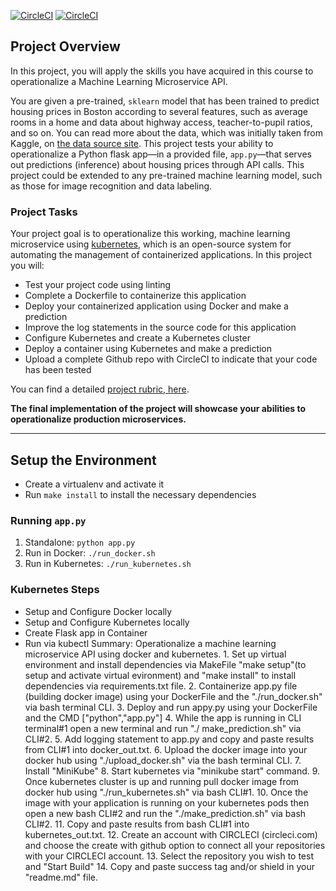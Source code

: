 [![CircleCI](https://circleci.com/gh/darylmcneil/testkube.svg?style=svg)](https://circleci.com/gh/darylmcneil/testkube)
[![CircleCI](https://circleci.com/gh/darylmcneil/testkube.svg?style=shield)](https://circleci.com/gh/darylmcneil/testkube)

## Project Overview

In this project, you will apply the skills you have acquired in this course to operationalize a Machine Learning Microservice API. 

You are given a pre-trained, `sklearn` model that has been trained to predict housing prices in Boston according to several features, such as average rooms in a home and data about highway access, teacher-to-pupil ratios, and so on. You can read more about the data, which was initially taken from Kaggle, on [the data source site](https://www.kaggle.com/c/boston-housing). This project tests your ability to operationalize a Python flask app—in a provided file, `app.py`—that serves out predictions (inference) about housing prices through API calls. This project could be extended to any pre-trained machine learning model, such as those for image recognition and data labeling.

### Project Tasks

Your project goal is to operationalize this working, machine learning microservice using [kubernetes](https://kubernetes.io/), which is an open-source system for automating the management of containerized applications. In this project you will:
* Test your project code using linting
* Complete a Dockerfile to containerize this application
* Deploy your containerized application using Docker and make a prediction
* Improve the log statements in the source code for this application
* Configure Kubernetes and create a Kubernetes cluster
* Deploy a container using Kubernetes and make a prediction
* Upload a complete Github repo with CircleCI to indicate that your code has been tested

You can find a detailed [project rubric, here](https://review.udacity.com/#!/rubrics/2576/view).

**The final implementation of the project will showcase your abilities to operationalize production microservices.**

---

## Setup the Environment

* Create a virtualenv and activate it
* Run `make install` to install the necessary dependencies

### Running `app.py`

1. Standalone:  `python app.py`
2. Run in Docker:  `./run_docker.sh`
3. Run in Kubernetes:  `./run_kubernetes.sh`

### Kubernetes Steps

* Setup and Configure Docker locally
* Setup and Configure Kubernetes locally
* Create Flask app in Container
* Run via kubectl
Summary: Operationalize a machine learning microservice API
         using docker and kubernetes.
          1. Set up virtual environment and install dependencies via MakeFile "make setup"(to setup and activate virtual
             evironment) and "make install" to install dependencies via requirements.txt file.
          2. Containerize app.py file (building docker image) using your DockerFile and the "./run_docker.sh" via bash terminal CLI.
          3. Deploy and run appy.py using your DockerFile and the CMD ["python","app.py"]
          4. While the app is running in CLI terminal#1 open a new terminal and run "./ make_prediction.sh" via CLI#2.
          5. Add logging statement to app.py and copy and paste results from CLI#1 into docker_out.txt.
          6. Upload the docker image into your docker hub using "./upload_docker.sh" via the bash terminal CLI.
          7. Install "MiniKube" 
          8. Start kubernetes via "minikube start" command.
          9. Once kubernetes cluster is up and running pull docker image from docker hub using "./run_kubernetes.sh" via bash CLI#1.
          10. Once the image with your application is running on your kubernetes pods then open a new bash CLI#2 and 
              run the "./make_prediction.sh" via bash CLI#2.
          11. Copy and paste results from bash CLI#1 into kubernetes_out.txt.
          12. Create an account with CIRCLECI (circleci.com) and choose the create with github option to connect all your repositories
              with your CIRCLECI account.
          13. Select the repository you wish to test and "Start Build"
          14. Copy and paste success tag and/or shield in your
              "readme.md" file.          